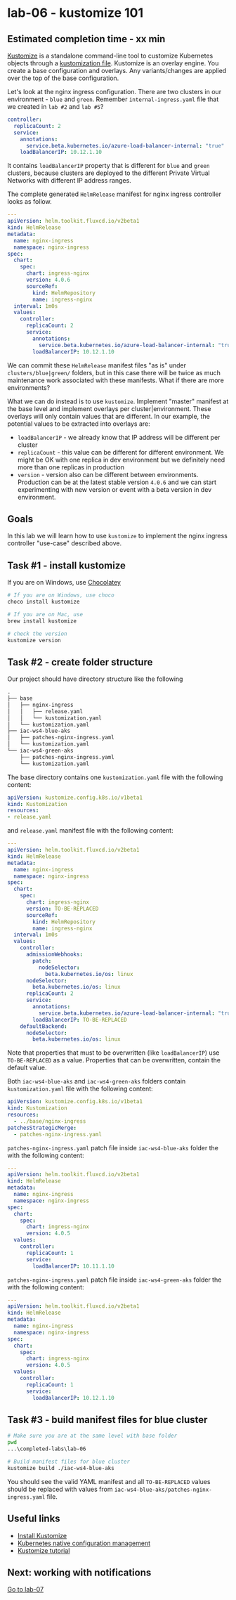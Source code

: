 # lab-06 - kustomize 101

## Estimated completion time - xx min

[Kustomize](https://kustomize.io/) is a standalone command-line tool to customize Kubernetes objects through a [kustomization file](https://kubectl.docs.kubernetes.io/references/kustomize/glossary/). Kustomize is an overlay engine. You create a base configuration and overlays. Any variants/changes are applied over the top of the base configuration.

Let's look at the nginx ingress configuration. There are two clusters in our environment - `blue` and `green`. Remember `internal-ingress.yaml` file that we created in `lab #2` and `lab #5`? 

```yaml
controller:
  replicaCount: 2
  service:
    annotations:
      service.beta.kubernetes.io/azure-load-balancer-internal: "true"
    loadBalancerIP: 10.12.1.10
```

It contains `loadBalancerIP` property that is different for `blue` and `green` clusters, because clusters are deployed to the different Private Virtual Networks with different IP address ranges. 

The complete generated `HelmRelease` manifest for nginx ingress controller looks as follow.

```yaml
---
apiVersion: helm.toolkit.fluxcd.io/v2beta1
kind: HelmRelease
metadata:
  name: nginx-ingress
  namespace: nginx-ingress
spec:
  chart:
    spec:
      chart: ingress-nginx
      version: 4.0.6
      sourceRef:
        kind: HelmRepository
        name: ingress-nginx
  interval: 1m0s
  values:
    controller:
      replicaCount: 2
      service:
        annotations:
          service.beta.kubernetes.io/azure-load-balancer-internal: "true"
        loadBalancerIP: 10.12.1.10
```

We can commit these `HelmRelease` manifest files "as is" under `clusters/blue|green/` folders, but in this case there will be twice as much maintenance work associated with these manifests. What if there are more environments? 

What we can do instead is to use `kustomize`. Implement "master" manifest at the base level and implement overlays per cluster|environment. These overlays will only contain values that are different. In our example, the potential values to be extracted into overlays are:

* `loadBalancerIP` - we already know that IP address will be different per cluster
* `replicaCount` - this value can be different for different environment. We might be OK with one replica in dev environment but we definitely need more than one replicas in production
* `version` - version also can be different between environments. Production can be at the latest stable version `4.0.6` and we can start experimenting with new version or event with a beta version in dev environment.

## Goals

In this lab we will learn how to use `kustomize` to implement the nginx ingress controller "use-case" described above.

## Task #1 - install kustomize

If you are on Windows, use [Chocolatey](https://chocolatey.org/install)

```bash
# If you are on Windows, use choco
choco install kustomize

# If you are on Mac, use 
brew install kustomize

# check the version
kustomize version
```

## Task #2 - create folder structure

Our project should have directory structure like the following

```txt
.
├── base
│   ├── nginx-ingress
│   │   ├── release.yaml
│   │   └── kustomization.yaml
│   └── kustomization.yaml
├── iac-ws4-blue-aks
│   ├── patches-nginx-ingress.yaml
│   └── kustomization.yaml
└── iac-ws4-green-aks
    ├── patches-nginx-ingress.yaml
    └── kustomization.yaml
```

The base directory contains one `kustomization.yaml` file with the following content:

```yaml
apiVersion: kustomize.config.k8s.io/v1beta1
kind: Kustomization
resources:
- release.yaml
```

and `release.yaml` manifest file with the following content:

```yaml
---
apiVersion: helm.toolkit.fluxcd.io/v2beta1
kind: HelmRelease
metadata:
  name: nginx-ingress
  namespace: nginx-ingress
spec:
  chart:
    spec:
      chart: ingress-nginx
      version: TO-BE-REPLACED
      sourceRef:
        kind: HelmRepository
        name: ingress-nginx
  interval: 1m0s
  values:
    controller:
      admissionWebhooks:
        patch:
          nodeSelector:
            beta.kubernetes.io/os: linux
      nodeSelector:
        beta.kubernetes.io/os: linux
      replicaCount: 2
      service:
        annotations:
          service.beta.kubernetes.io/azure-load-balancer-internal: "true"
        loadBalancerIP: TO-BE-REPLACED
    defaultBackend:
      nodeSelector:
        beta.kubernetes.io/os: linux
```
Note that properties that must to be overwritten (like `loadBalancerIP`) use `TO-BE-REPLACED` as a value. Properties that can be overwritten, contain the default value.

Both `iac-ws4-blue-aks` and `iac-ws4-green-aks` folders contain `kustomization.yaml` file with the following content:

```yaml
apiVersion: kustomize.config.k8s.io/v1beta1
kind: Kustomization
resources:
  - ../base/nginx-ingress
patchesStrategicMerge:
  - patches-nginx-ingress.yaml
```

`patches-nginx-ingress.yaml` patch file inside `iac-ws4-blue-aks` folder the with the following content:

```yaml
---
apiVersion: helm.toolkit.fluxcd.io/v2beta1
kind: HelmRelease
metadata:
  name: nginx-ingress
  namespace: nginx-ingress
spec:
  chart:
    spec:
      chart: ingress-nginx
      version: 4.0.5
  values:
    controller:
      replicaCount: 1
      service:
        loadBalancerIP: 10.11.1.10
```

`patches-nginx-ingress.yaml` patch file inside `iac-ws4-green-aks` folder the with the following content:

```yaml
---
apiVersion: helm.toolkit.fluxcd.io/v2beta1
kind: HelmRelease
metadata:
  name: nginx-ingress
  namespace: nginx-ingress
spec:
  chart:
    spec:
      chart: ingress-nginx
      version: 4.0.5
  values:
    controller:
      replicaCount: 1
      service:
        loadBalancerIP: 10.12.1.10
```
## Task #3 - build manifest files for blue cluster

```bash
# Make sure you are at the same level with base folder
pwd
...\completed-labs\lab-06

# Build manifest files for blue cluster
kustomize build ./iac-ws4-blue-aks
```

You should see the valid YAML manifest and all `TO-BE-REPLACED` values should be replaced with values from `iac-ws4-blue-aks/patches-nginx-ingress.yaml` file.

## Useful links

* [Install Kustomize](https://kubectl.docs.kubernetes.io/installation/kustomize/)
* [Kubernetes native configuration management](https://kustomize.io/)
* [Kustomize tutorial](https://kustomize.io/tutorial)

## Next: working with notifications

[Go to lab-07](../lab-07/readme.md)